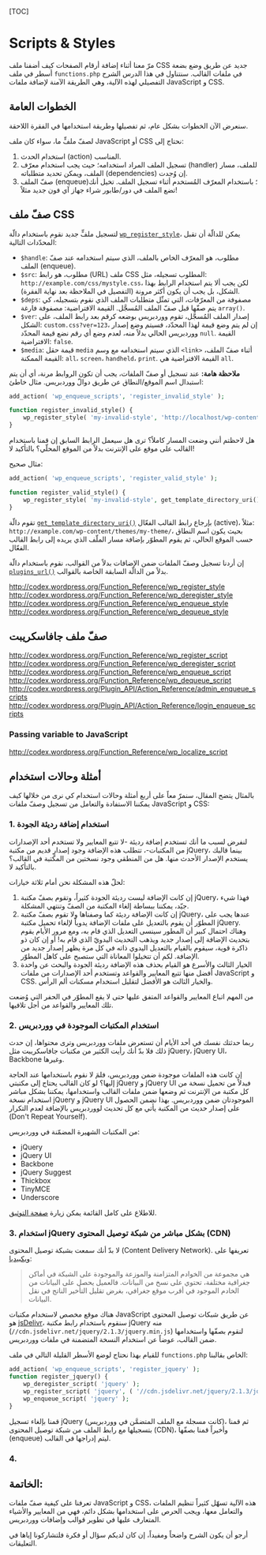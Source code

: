 [TOC]
# Scripts & Styles

مرّ معنا أثناء إضافة أرقام الصفحات كيف أضفنا ملف CSS جديد عن طريق وضع بضعة أسطر في ملف `functions.php` في ملفات القالب. سنتناول في هذا الدرس الشرح التفصيلي لهذه الآلية، وهي الطريقة الآمنة لإضافة ملفات JavaScript و CSS.

## الخطوات العامة
سنعرض الآن الخطوات بشكل عام، ثم تفصيلها وطريقة استخدامها في الفقرة اللاحقة.

لصفّ ملفٍّ ما، سواء كان ملف JavaScript أو CSS نحتاج إلى:

1. استخدام الحدث (action) المناسب.
2. تسجيل الملف المراد استخدامه؛ حيث يجب استخدام معرّف (handler) للملف، مسار الملف، ويمكن تحديد متطلباته (dependencies) إن وُجدت.
3. صفّ الملف (enqueue)؛ باستخدام المعرّف المُستخدم أثناء تسجيل الملف. تخيل أنك تضع الملف في دور/طابور شراء جهاز آي فون جديد مثلاً!


## صفّ ملف CSS

لتسجيل ملفٍّ جديد نقوم باستخدام دالّة [`wp_register_style`](https://codex.wordpress.org/Function_Reference/wp_register_style)، يمكن للدالّة أن تقبل المحدّدات التالية:

- `$handle`: مطلوب، هو المعرّف الخاص بالملف، الذي سيتم استخدامه عند صفّ الملف (enqueue).
- `$src`: مطلوب، هو رابط (URL) ملف CSS المطلوب تسجيله، مثل: `http://example.com/css/mystyle.css`، لكن يجب ألا يتم استخدام الرابط بهذا الشكل، بل يجب أن يكون أكثر مرونة (التفصيل في الملاحظة بعد نهاية الفقرة).
- `$deps`: مصفوفة من المعرّفات، التي تمثّل متطلبات الملف الذي نقوم بتسجيله، كي يتم صفّها قبل صفّ الملف المُسجَّل. القيمة الافتراضية: مصفوفة فارغة `array()`.
- `$ver`: إصدار الملف المُسجَّل، تقوم ووردبريس بوضعه كرقم بعد رابط الملف، على الشكل: `custom.css?ver=123`، إن لم يتم وضع قيمة لهذا المحدّد، فسيتم وضع إصدار ووردبريس الحالي بدلاً منه، لعدم وضع أي رقم نضع قيمة المحدّد `null`. القيمة الافتراضية: `false`.
- `$media`: قيمة حقل `media` الذي سيتم استخدامه مع وسم `<link>` أثناء صفّ الملف، القيمة الممكنة: `all`، `screen`، `handheld`، `print`.  القيمة الافتراضية هي `all`.


**ملاحظة هامة:** عند تسجيل أو صفّ الملفات، يجب أن تكون الروابط مرنة، أي أن يتم استبدال اسم الموقع/النطاق عن طريق دوالّ ووردبريس.
مثال خاطئ:
```php
add_action( 'wp_enqueue_scripts', 'register_invalid_style' );

function register_invalid_style() {
    wp_register_style( 'my-invalid-style', 'http://localhost/wp-content/themes/my-theme/css/custom.css' );
}
```

هل لاحظتم أنني وضعت المسار كاملاً؟ ترى هل سيعمل الرابط السابق إن قمنا باستخدام القالب على موقع على الإنترنت بدلاً من الموقع المحلّي؟ بالتأكيد لا!

مثال صحيح:
```php
add_action( 'wp_enqueue_scripts', 'register_valid_style' );

function register_valid_style() {
    wp_register_style( 'my-invalid-style', get_template_directory_uri() . 'my-theme/css/custom.css' );
}
```

تقوم دالّة [`get_template_directory_uri()`](https://codex.wordpress.org/Function_Reference/get_template_directory_uri) بإرجاع رابط القالب الفعّال (active)، مثلاً: `http://example.com/wp-content/themes/my-theme/`، بحيث يكون اسم النطاق حسب الموقع الحالي، ثم يقوم المطوّر بإضافة مسار الملّف الذي يريده إلى رابط القالب الفعّال.

إن أردنا تسجيل وصفّ الملفات ضمن الإضافات بدلاً من القوالب، نقوم باستخدام دالّة [`plugins_url()`](https://codex.wordpress.org/Function_Reference/plugins_url) بدلاً من الدالّة السابقة الخاصة بالقوالب.


http://codex.wordpress.org/Function_Reference/wp_register_style
http://codex.wordpress.org/Function_Reference/wp_deregister_style
http://codex.wordpress.org/Function_Reference/wp_enqueue_style
http://codex.wordpress.org/Function_Reference/wp_dequeue_style

## صفّ ملف جافاسكريبت

http://codex.wordpress.org/Function_Reference/wp_register_script
http://codex.wordpress.org/Function_Reference/wp_deregister_script
http://codex.wordpress.org/Function_Reference/wp_enqueue_script
http://codex.wordpress.org/Function_Reference/wp_dequeue_script
http://codex.wordpress.org/Plugin_API/Action_Reference/admin_enqueue_scripts
http://codex.wordpress.org/Plugin_API/Action_Reference/login_enqueue_scripts

### Passing variable to JavaScript
http://codex.wordpress.org/Function_Reference/wp_localize_script

## أمثلة وحالات استخدام
بالمثال يتضح المقال، سنمرّ معاً على أربع أمثلة وحالات استخدام كي نرى من خلالها كيف يمكننا الاستفادة والتعامل من تسجيل وصفّ ملفات JavaScript و CSS:

### 1. استخدام إضافة رديئة الجودة
لنفرض لسبب ما أنك تستخدم إضافة رديئة -لا تتبع المعايير ولا تستخدم أحد الإصدارات من المكتبات-، تتطلب هذه الإضافة وجود إصدارٍ قديم من مكتبة jQuery، بينما قالبك يستخدم الإصدار اﻷحدث منها. هل من المنطقي وجود نسختين من المكتبة في القالب؟ بالتأكيد لا.

لحلّ هذه المشكلة نحن أمام ثلاثة خيارات:
1. إن كانت الإضافة ليست رديئة الجودة كثيراً، وتقوم بصفّ مكتبة jQuery، فهذا شيء جيّد، يمكننا ببساطة إلغاء المكتبة من الصفّ وتنتهي المشكلة.
2. إن كانت الإضافة رديئة كما وصفناها ولا تقوم بصفّ مكتبة jQuery، عندها يجب على المطوّر أن يقوم بالتعديل على ملفات الإضافة يدوياً لإلغاء تحميل مكتبة jQuery. وهناك احتمال كبير أن المطور سينسى التعديل الذي قام به، ومع مرور الأيام يقوم بتحديث الإضافة إلى إصدار جديد ويذهب التحديث اليدويّ الذي قام به! أو إن كان ذو ذاكرة قوية، سيقوم بالقيام بالتعديل اليدوي ذاته في كل مرة يظهر إصدار جديد من الإضافة. لكم أن تتخيلوا المعاناة التي ستصبح على كاهل المطوّر.
3. الخيار الثالث والأسرع هو القيام بحذف هذه الإضافة رديئة الجودة والبحث عن واحدة أفضل منها تتبع المعايير والقواعد وتستخدم أحد الإصدارات من ملفات JavaScript و CSS. والخيار الثالث هو الأفضل لتقليل استخدام مسكنات ألم الرأس.

من المهم اتباع المعايير والقواعد المتفق عليها حتى لا يقع المطوّر في الحفر التي وُضعت تلك المعايير والقواعد من أجل تلافيها.

### 2. استخدام المكتبات الموجودة في ووردبريس

ربما حدثتك نفسك في أحد الأيام أن تستعرض ملفات ووردبريس وترى محتواها، إن حدث ذلك فلا بدّ أنك رأيت الكثير من مكتبات جافاسكريبت مثل jQuery، jQuery UI، Backbone وغيرها.

إن كانت هذه الملفات موجودة ضمن ووردبريس، فلمَ لا نقوم باستخدامها عند الحاجة إليها؟
لو كان القالب يحتاج إلى مكتبتي jQuery و jQuery UI فبدلاً من تحميل نسخة من كل مكتبة من الإنترنت ثم وضعها ضمن ملفات القالب واستخدامها، يمكننا بشكل مباشر استخدام نسخة jQuery و jQuery UI الموجودتان ضمن ووردبريس. بهذا نضمن الحصول على إصدار حديث من المكتبة يأتي مع كل تحديث لووردبريس بالإضافة لعدم التكرار (Don't Repeat Yourself).

من المكتبات الشهيرة المضمّنة في ووردبريس:
- jQuery
- jQuery UI
- Backbone
- jQuery Suggest
- Thickbox
- TinyMCE
- Underscore

للاطلاع على كامل القائمة يمكن زيارة [صفحة التوثيق](https://codex.wordpress.org/Function_Reference/wp_enqueue_script#Default_Scripts_Included_and_Registered_by_WordPress).

### 3. استخدام jQuery بشكل مباشر من شبكة توصيل المحتوى (CDN)

لا بدّ أنك سمعت بشبكة توصيل المحتوى (Content Delivery Network). تعريفها على [ويكبيديا](https://ar.wikipedia.org/wiki/%D8%B4%D8%A8%D9%83%D8%A9_%D8%AA%D9%88%D8%B5%D9%8A%D9%84_%D8%A7%D9%84%D9%85%D8%AD%D8%AA%D9%88%D9%89):
> هي مجموعة من الخوادم المتزامنة والموزعة والموجودة على الشبكة في أماكن جغرافية مختلفة، تحتوي على نسخ من البيانات. فالعميل يحصل على البيانات من الخادم الموجود في أقرب موقع جغرافي، بغرض تقليل التأخير الناتج في نقل البيانات.

هناك موقع مخصص لاستخدام مكتبات JavaScript عن طريق شبكات توصيل المحتوى هو [jsDelivr](http://www.jsdelivr.com/)، سنقوم باستخدام رابط مكتبة jQuery منه (`//cdn.jsdelivr.net/jquery/2.1.3/jquery.min.js`) لنقوم بصفّها واستخدامها ضمن القالب، عوضاً عن استخدام النسخة المتضمنة في ملفات ووردبريس.

للقيام بهذا نحتاج لوضع الأسطر القليلة التالي في ملف `functions.php` الخاص بقالبنا:
```php
add_action( 'wp_enqueue_scripts', 'register_jquery' );
function register_jquery() {
    wp_deregister_script( 'jquery' );
    wp_register_script( 'jquery', ( '//cdn.jsdelivr.net/jquery/2.1.3/jquery.min.js' ), false, null, true );
    wp_enqueue_script( 'jquery' );
}
```

قمنا بإلغاء تسجيل jQuery (كانت مسجلة مع الملف المتضمَّن في ووردبريس)، ثم قمنا بتسجيلها مع رابط الملف من شبكة توصيل المحتوى (CDN)، وأخيراً قمنا بصفّها (enqueue) ليتم إدراجها في القالب.

### 4. 


## الخاتمة:

تعرفنا على كيفية صفّ ملفات JavaScript و CSS، هذه الآلية تسهّل كثيراً تنظيم الملفات والتعامل معها، ويجب الحرص على استخدامها بشكل دائم، فهي من المعايير والأشياء المتعارف عليها في تطوير قوالب وإضافات ووردبريس.

أرجو أن يكون الشرح واضحاً ومفيداً، إن كان لديكم سؤال أو فكرة فلتشاركونا إياها في التعليقات.